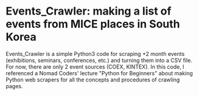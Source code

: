# Events_Crawler: making a list of events from MICE places in South Korea
Events_Crawler is a simple Python3 code for scraping +2 month events (exhibitions, seminars, conferences, etc.) and turning them into a CSV file. For now, there are only 2 event sources (COEX, KINTEX). In this code, I referenced a Nomad Coders' lecture "Python for Beginners" about making Python web scrapers for all the concepts and procedures of crawling pages.

